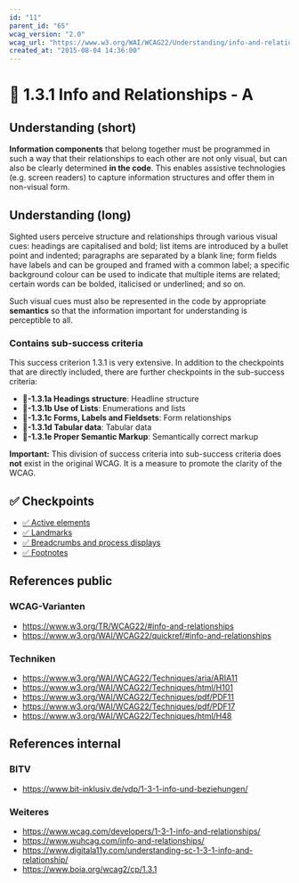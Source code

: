 ```yaml
---
id: "11"
parent_id: "65"
wcag_version: "2.0"
wcag_url: "https://www.w3.org/WAI/WCAG22/Understanding/info-and-relationships.html"
created_at: "2015-08-04 14:36:00"
---
```


# 📜 1.3.1 Info and Relationships - A

## Understanding (short)

**Information components** that belong together must be programmed in such a way that their relationships to each other are not only visual, but can also be clearly determined **in the code**. This enables assistive technologies (e.g. screen readers) to capture information structures and offer them in non-visual form.

## Understanding (long)

Sighted users perceive structure and relationships through various visual cues: headings are capitalised and bold; list items are introduced by a bullet point and indented; paragraphs are separated by a blank line; form fields have labels and can be grouped and framed with a common label; a specific background colour can be used to indicate that multiple items are related; certain words can be bolded, italicised or underlined; and so on.

Such visual cues must also be represented in the code by appropriate **semantics** so that the information important for understanding is perceptible to all.

### Contains sub-success criteria

This success criterion 1.3.1 is very extensive. In addition to the checkpoints that are directly included, there are further checkpoints in the sub-success criteria:

- **📜-1.3.1a Headings structure**: Headline structure
- **📜-1.3.1b Use of Lists**: Enumerations and lists
- **📜-1.3.1c Forms, Labels and Fieldsets**: Form relationships
- **📜-1.3.1d Tabular data**: Tabular data
- **📜-1.3.1e Proper Semantic Markup**: Semantically correct markup

**Important:** This division of success criteria into sub-success criteria does **not** exist in the original WCAG. It is a measure to promote the clarity of the WCAG.

## ✅ Checkpoints

- [✅ Active elements](active-elements)
- [✅ Landmarks](landmarks)
- [✅ Breadcrumbs and process displays](breadcrumbs-and-process-displays)
- [✅ Footnotes](footnotes)

## References public

### WCAG-Varianten
- <https://www.w3.org/TR/WCAG22/#info-and-relationships>
- <https://www.w3.org/WAI/WCAG22/quickref/#info-and-relationships>

### Techniken
- <https://www.w3.org/WAI/WCAG22/Techniques/aria/ARIA11>
- <https://www.w3.org/WAI/WCAG22/Techniques/html/H101>
- <https://www.w3.org/WAI/WCAG22/Techniques/pdf/PDF11>
- <https://www.w3.org/WAI/WCAG22/Techniques/pdf/PDF17>
- <https://www.w3.org/WAI/WCAG22/Techniques/html/H48>

## References internal

### BITV
- <https://www.bit-inklusiv.de/vdp/1-3-1-info-und-beziehungen/>

### Weiteres
- <https://www.wcag.com/developers/1-3-1-info-and-relationships/>
- <https://www.wuhcag.com/info-and-relationships/>
- <https://www.digitala11y.com/understanding-sc-1-3-1-info-and-relationship/>
- <https://www.boia.org/wcag2/cp/1.3.1>